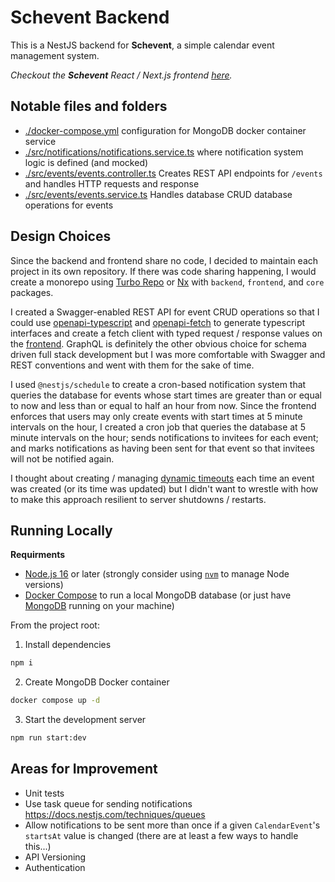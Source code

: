 # Schevent Backend

This is a NestJS backend for **Schevent**, a simple calendar event management system.

_Checkout the **Schevent** React / Next.js frontend [here](https://github.com/jacoacoacob/schevent-frontend)._

## Notable files and folders
- [./docker-compose.yml](./docker-compose.yml) configuration for MongoDB docker container service
- [./src/notifications/notifications.service.ts](./src/notifications/notifications.service.ts) where notification system logic is defined (and mocked) 
- [./src/events/events.controller.ts](./src/events/events.controller.ts) Creates REST API endpoints for `/events` and handles HTTP requests and response
- [./src/events/events.service.ts](./src/events/events.service.ts) Handles database CRUD database operations for events

## Design Choices

Since the backend and frontend share no code, I decided to maintain each project in its own repository. If there was code sharing happening, I would create a monorepo using [Turbo Repo](https://turbo.build/repo) or [Nx](https://nx.dev/) with `backend`, `frontend`, and `core` packages.

I created a Swagger-enabled REST API for event CRUD operations so that I could use [openapi-typescript](https://openapi-ts.pages.dev/introduction) and [openapi-fetch](https://openapi-ts.pages.dev/openapi-fetch/) to generate typescript interfaces and create a fetch client with typed request / response values on the [frontend](https://github.com/jacoacoacob/schevent-frontend). GraphQL is definitely the other obvious choice for schema driven full stack development but I was more comfortable with Swagger and REST conventions and went with them for the sake of time.

I used `@nestjs/schedule` to create a cron-based notification system that queries the database for events whose start times are greater than or equal to now and less than or equal to half an hour from now. Since the frontend enforces that users may only create events with start times at 5 minute intervals on the hour, I created a cron job that queries the database at 5 minute intervals on the hour; sends notifications to invitees for each event; and marks notifications as having been sent for that event so that invitees will not be notified again.

I thought about creating / managing [dynamic timeouts](https://docs.nestjs.com/techniques/task-scheduling#dynamic-timeouts) each time an event was created (or its time was updated) but I didn't want to wrestle with how to make this approach resilient to server shutdowns / restarts.

## Running Locally

**Requirments**
- [Node.js 16](https://nodejs.org/en) or later (strongly consider using [`nvm`](https://github.com/nvm-sh/nvm) to manage Node versions)
- [Docker Compose](https://docs.docker.com/compose/) to run a local MongoDB database (or just have [MongoDB](https://www.mongodb.com/) running on your machine) 

From the project root:

1. Install dependencies
```sh
npm i
```

2. Create MongoDB Docker container
```sh
docker compose up -d
```

3. Start the development server
```sh
npm run start:dev
```

## Areas for Improvement
- Unit tests
- Use task queue for sending notifications https://docs.nestjs.com/techniques/queues
- Allow notifications to be sent more than once if a given `CalendarEvent`'s `startsAt` value is changed (there are at least a few ways to handle this...)
- API Versioning
- Authentication